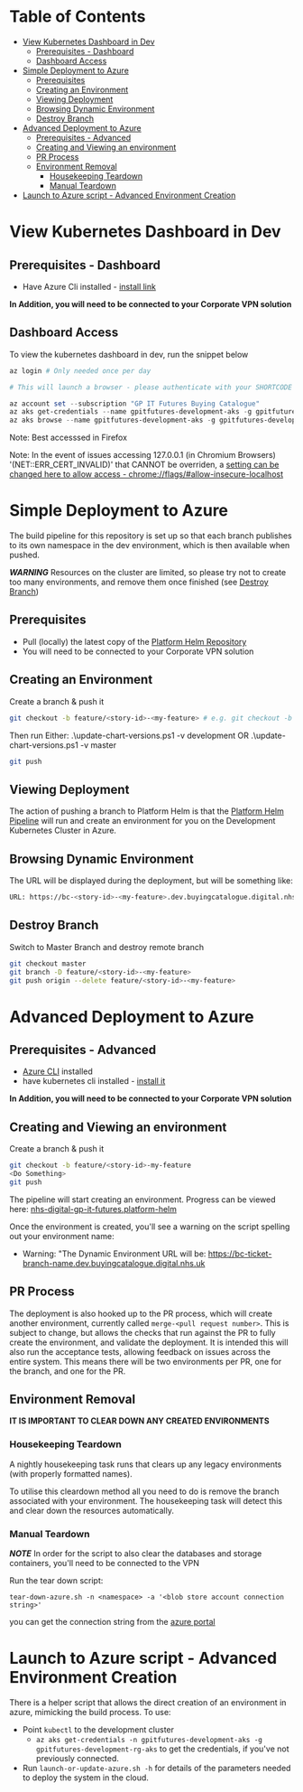 # Table of Contents
- [View Kubernetes Dashboard in Dev](#View-Kubernetes-Dashboard-in-Dev)
  * [Prerequisites - Dashboard](#Prerequisites---Dashboard)
  * [Dashboard Access](#Dashboard-Access)
- [Simple Deployment to Azure](#Simple-Deployment-to-Azure)
  * [Prerequisites](#Prerequisites)
  * [Creating an Environment](#Creating-an-Environment)
  * [Viewing Deployment](#Viewing-Deployment)
  * [Browsing Dynamic Environment](#Browsing-Dynamic-Environment)
  * [Destroy Branch](#Destroy-Branch)
- [Advanced Deployment to Azure](#Advanced-Deployment-to-Azure)
  * [Prerequisites - Advanced](#Prerequisites---Advanced)
  * [Creating and Viewing an environment](#Creating-and-Viewing-an-environment)
  * [PR Process](#PR-Process)
  * [Environment Removal](#Environment-Removal)
    + [Housekeeping Teardown](#Housekeeping-Teardown)
    + [Manual Teardown](#Manual-Teardown)
- [Launch to Azure script - Advanced Environment Creation](#Launch-to-Azure-script---Advanced-Environment-Creation)

# View Kubernetes Dashboard in Dev

## Prerequisites - Dashboard

- Have Azure Cli installed - [install link](https://docs.microsoft.com/en-us/cli/azure/install-azure-cli)

**In Addition, you will need to be connected to your Corporate VPN solution**

## Dashboard Access

To view the kubernetes dashboard in dev, run the snippet below 

```Powershell
az login # Only needed once per day

# This will launch a browser - please authenticate with your SHORTCODE based NHS account

az account set --subscription "GP IT Futures Buying Catalogue"
az aks get-credentials --name gpitfutures-development-aks -g gpitfutures-development-rg-aks --admin
az aks browse --name gpitfutures-development-aks -g gpitfutures-development-rg-aks
```
Note: Best accesssed in Firefox

Note: In the event of issues accessing 127.0.0.1 (in Chromium Browsers) '(NET::ERR_CERT_INVALID)' that CANNOT be overriden, a [setting can be changed here to allow access - chrome://flags/#allow-insecure-localhost](chrome://flags/#allow-insecure-localhost)

# Simple Deployment to Azure

The build pipeline for this repository is set up so that each branch publishes to its own namespace in the dev environment, which is then available when pushed.

*****WARNING*****
Resources on the cluster are limited, so please try not to create too many environments, and remove them once finished (see [Destroy Branch](#Destroy-Branch))

## Prerequisites

- Pull (locally) the latest copy of the [Platform Helm Repository](https://github.com/nhs-digital-gp-it-futures/platform-helm)
- You will need to be connected to your Corporate VPN solution

## Creating an Environment

Create a branch & push it

```bash
git checkout -b feature/<story-id>-<my-feature> # e.g. git checkout -b feature/12345-dummy-branch
```
Then run Either: .\update-chart-versions.ps1 -v development OR .\update-chart-versions.ps1 -v master

```bash
git push
```
## Viewing Deployment

The action of pushing a branch to Platform Helm is that the [Platform Helm Pipeline](https://buyingcatalog.visualstudio.com/Buying%20Catalogue/_build?definitionId=75&_a=summary) will run and create an environment for you on the Development Kubernetes Cluster in Azure.

## Browsing Dynamic Environment

The URL will be displayed during the deployment, but will be something like:

```bash
URL: https://bc-<story-id>-<my-feature>.dev.buyingcatalogue.digital.nhs.uk # eg. https://bc-feature-12345-dummy-branch.dev.buyingcatalogue.digital.nhs.uk
```

## Destroy Branch

Switch to Master Branch and destroy remote branch
```bash
git checkout master
git branch -D feature/<story-id>-<my-feature>
git push origin --delete feature/<story-id>-<my-feature>
```
# Advanced Deployment to Azure

## Prerequisites - Advanced

- [Azure CLI](https://docs.microsoft.com/en-us/cli/azure/install-azure-cli?view=azure-cli-latest) installed
- have kubernetes cli installed - [install it](local-k8s-setup.md)

**In Addition, you will need to be connected to your Corporate VPN solution**

## Creating and Viewing an environment

Create a branch & push it

```bash
git checkout -b feature/<story-id>-my-feature
<Do Something>
git push
```

The pipeline will start creating an environment. Progress can be viewed here: [nhs-digital-gp-it-futures.platform-helm](https://buyingcatalog.visualstudio.com/Buying%20Catalogue/_build?definitionId=75&_a=summary)

Once the environment is created, you'll see a warning on the script spelling out your environment name:

- Warning: "The Dynamic Environment URL will be: https://bc-ticket-branch-name.dev.buyingcatalogue.digital.nhs.uk

## PR Process

The deployment is also hooked up to the PR process, which will create another environment, currently called `merge-<pull request number>`. This is subject to change, but allows the checks that run against the PR to fully create the environment, and validate the deployment. It is intended this will also run the acceptance tests, allowing feedback on issues across the entire system. This means there will be two environments per PR, one for the branch, and one for the PR.

## Environment Removal

**IT IS IMPORTANT TO CLEAR DOWN ANY CREATED ENVIRONMENTS**

### Housekeeping Teardown

A nightly housekeeping task runs that clears up any legacy environments (with properly formatted names). 

To utilise this cleardown method all you need to do is remove the branch associated with your environment. The housekeeping task will detect this and clear down the resources automatically.

### Manual Teardown

***NOTE***
In order for the script to also clear the databases and storage containers, you'll need to be connected to the VPN

Run the tear down script:

`tear-down-azure.sh -n <namespace> -a '<blob store account connection string>'`

you can get the connection string from the [azure portal](https://portal.azure.com/#@HSCIC365.onmicrosoft.com/resource/subscriptions/7b12a8a2-f06f-456f-b6f9-aa2d92e0b2ec/resourceGroups/gpitfutures-development-rg-sa/providers/Microsoft.Storage/storageAccounts/gpitfuturesdevelopment/keys)

# Launch to Azure script - Advanced Environment Creation

There is a helper script that allows the direct creation of an environment in azure, mimicking the build process. To use:

- Point `kubectl` to the development cluster 
  - `az aks get-credentials -n gpitfutures-development-aks -g gpitfutures-development-rg-aks` to get the credentials, if you've not previously connected.
- Run `launch-or-update-azure.sh -h` for details of the parameters needed to deploy the system in the cloud. 
